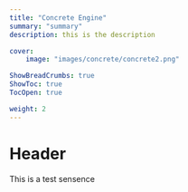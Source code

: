 ```yaml
---
title: "Concrete Engine"
summary: "summary"
description: this is the description

cover:
    image: "images/concrete/concrete2.png"

ShowBreadCrumbs: true
ShowToc: true
TocOpen: true

weight: 2
---
```


# Header

This is a test sensence